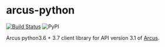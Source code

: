 # arcus-python
[![Build Status](https://travis-ci.com/cuenca-mx/arcus-python.svg?branch=master)](https://travis-ci.com/cuenca-mx/arcus-python)
![PyPI](https://img.shields.io/pypi/v/arcus.svg)


Arcus python3.6 + 3.7 client library for API version 3.1 of [Arcus](https://www.arcusfi.com/).
